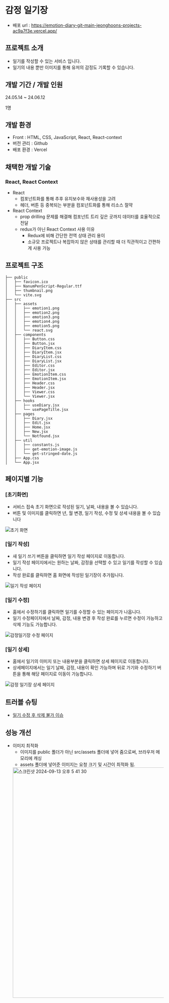 # 감정 일기장

* 배포 url : https://emotion-diary-git-main-jeonghoons-projects-ac9a7f3e.vercel.app/

## 프로젝트 소개
* 일기를 작성할 수 있는 서비스 입니다.
* 일기의 내용 뿐만 이미지를 통해 유저의 감정도 기록할 수 있습니다.

## 개발 기간 / 개발 인원
24.05.14 ~ 24.06.12

1명

## 개발 환경
* Front : HTML, CSS, JavaScript, React, React-context
* 버전 관리 : Github
* 배포 환경 : Vercel

## 채택한 개발 기술
### React, React Context
* React
  * 컴포넌트화를 통해 추후 유지보수와 재사용성을 고려
  * 헤더, 버튼 등 중복되는 부분을 컴포넌트화를 통해 리소스 절약
* React Context
  * prop drilling 문제를 해결해 컴포넌트 트리 깊은 곳까지 데이터를 효율적으로 전달
  * redux가 아닌 React Context 사용 이유
    *  Redux에 비해 간단한 전역 상태 관리 용이
    *  소규모 프로젝트나 복잡하지 않은 상태를 관리할 때 더 직관적이고 간편하게 사용 가능

## 프로젝트 구조
```
├── public
│   ├── favicon.ico
│   ├── NanumPenScript-Regular.ttf
│   ├── thumbnail.png
│   └── vite.svg
├── src
│   ├── assets
│   │   ├── emotion1.png
│   │   ├── emotion2.png
│   │   ├── emotion3.png
│   │   ├── emotion4.png
│   │   ├── emotion5.png
│   │   └── react.svg
│   ├── components
│   │   ├── Button.css
│   │   ├── Button.jsx
│   │   ├── DiaryItem.css
│   │   ├── DiaryItem.jsx
│   │   ├── DiaryList.css
│   │   ├── DiaryList.jsx
│   │   ├── Editor.css
│   │   ├── Editor.jsx
│   │   ├── EmotionItem.css
│   │   ├── EmotionItem.jsx
│   │   ├── Header.css
│   │   ├── Header.jsx
│   │   ├── Viewer.css
│   │   └── Viewer.jsx
│   ├── hooks
│   │   ├── useDiary.jsx
│   │   └── usePageTitle.jsx
│   ├── pages
│   │   ├── Diary.jsx
│   │   ├── Edit.jsx
│   │   ├── Home.jsx
│   │   ├── New.jsx
│   │   └── Notfound.jsx
│   ├── util
│   │   ├── constants.js
│   │   ├── get-emotion-image.js
│   │   └── get-stringed-date.js
│   ├── App.css
│   └── App.jsx
```

## 페이지별 기능

### [초기화면]
* 서비스 접속 초기 화면으로 작성된 일기, 날짜, 내용을 볼 수 있습니다.
* 버튼 및 이미지를 클릭하면 년, 월 변경, 일기 작성, 수정 및 상세 내용을 볼 수 있습니다

![초기 화면](https://github.com/user-attachments/assets/044ce61b-b3ef-4ea1-9af8-bb561f48ed17)

### [일기 작성]
* 새 일기 쓰기 버튼을 클릭하면 일기 작성 페이지로 이동합니다.
* 일기 작성 페이지에서는 원하는 날짜, 감정을 선택할 수 있고 일기를 작성할 수 있습니다.
* 작성 완료를 클릭하면 홈 화면에 작성된 일기장이 추가됩니다. 

![일기 작성 페이지](https://github.com/user-attachments/assets/44cd3db2-f3c6-4e37-a4d8-5feb7b041bde)

### [일기 수정]
* 홈에서 수정하기를 클릭하면 일기를 수정할 수 있는 페이지가 나옵니다.
* 일기 수정페이지에서 날짜, 감정, 내용 변경 후 작성 완료를 누르면 수정이 가능하고 삭제 기능도 가능합니다.

![감정일기장 수정 페이지](https://github.com/user-attachments/assets/6289c098-1aad-4da5-a250-da80830c62ea)

### [일기 상세]
* 홈에서 일기의 이미지 또는 내용부분을 클릭하면 상세 페이지로 이동합니다.
* 상세페이지에서는 일기 날짜, 감정, 내용이 확인 가능하며 뒤로 가기와 수정하기 버튼을 통해 해당 페이지로 이동이 가능합니다.

![감정 일기장 상세 페이지](https://github.com/user-attachments/assets/41f19539-2ff9-4967-a494-fc4b8e5629bf)

## 트러블 슈팅
* [일기 수정 후 삭제 불가 이슈](https://github.com/JeongHoon383/emotion-diary.wiki.git)

## 성능 개선
* 이미지 최적화
  * 이미지를 public 폴더가 아닌 src/assets 폴더에 넣어 줌으로써, 브라우저 메모리에 캐싱
  * assets 폴더에 넣어준 이미지는 요청 크기 및 시간이 최적화 됨.
  <img width="732" alt="스크린샷 2024-09-13 오후 5 41 30" src="https://github.com/user-attachments/assets/b0382c1e-30c4-4a99-a891-839c198c6a4a">

